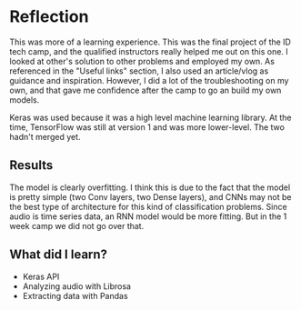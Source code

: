 # Reflection

This was more of a learning experience. This was the final project of the ID tech camp, and the qualified instructors really helped me out on this one. I looked at other's solution to other problems and employed my own. As referenced in the "Useful links" section, I also used an article/vlog as guidance and inspiration. However, I did a lot of the troubleshooting on my own, and that gave me confidence after the camp to go an build my own models.

Keras was used because it was a high level machine learning library. At the time, TensorFlow was still at version 1 and was more lower-level. The two hadn't merged yet.

## Results

The model is clearly overfitting. I think this is due to the fact that the model is pretty simple (two Conv layers, two Dense layers), and CNNs may not be the best type of architecture for this kind of classification problems. Since audio is time series data, an RNN model would be more fitting. But in the 1 week camp we did not go over that. 

## What did I learn?

- Keras API
- Analyzing audio with Librosa
- Extracting data with Pandas